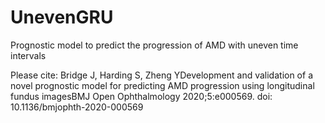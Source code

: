 # UnevenGRU
Prognostic model to predict the progression of AMD with uneven time intervals


Please cite:
Bridge J, Harding S, Zheng YDevelopment and validation of a novel prognostic model for predicting AMD progression using longitudinal fundus imagesBMJ Open Ophthalmology 2020;5:e000569. doi: 10.1136/bmjophth-2020-000569
